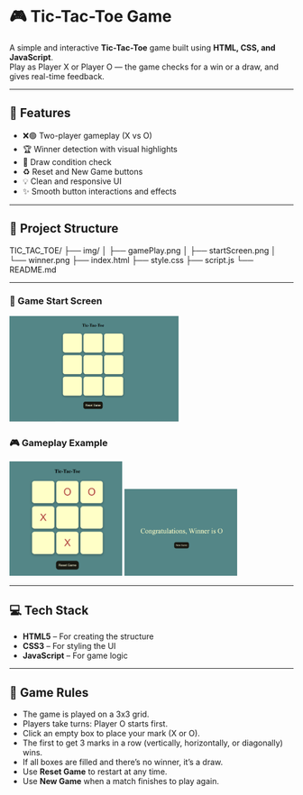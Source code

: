 # 🎮 Tic-Tac-Toe Game

A simple and interactive **Tic-Tac-Toe** game built using **HTML, CSS, and JavaScript**.  
Play as Player X or Player O — the game checks for a win or a draw, and gives real-time feedback.

---

## 🚀 Features

- ❌🟢 Two-player gameplay (X vs O)
- 🏆 Winner detection with visual highlights
- 🤝 Draw condition check
- ♻️ Reset and New Game buttons
- 💡 Clean and responsive UI
- ✨ Smooth button interactions and effects

---

## 📁 Project Structure

TIC_TAC_TOE/
├── img/
│   ├── gamePlay.png
│   ├── startScreen.png
│   └── winner.png
├── index.html
├── style.css
├── script.js
└── README.md

---

### 📌 Game Start Screen
<img src="img/startScreen.png" width="300" />

### 🎮 Gameplay Example
<img src="img/gamePlay.png" width="200" />
<img src="img/winner.png" width="200" />

---

## 💻 Tech Stack

- **HTML5** – For creating the structure
- **CSS3** – For styling the UI
- **JavaScript** – For game logic

---

## 🧠 Game Rules

- The game is played on a 3x3 grid.
- Players take turns: Player O starts first.
- Click an empty box to place your mark (X or O).
- The first to get 3 marks in a row (vertically, horizontally, or diagonally) wins.
- If all boxes are filled and there’s no winner, it’s a draw.
- Use **Reset Game** to restart at any time.
- Use **New Game** when a match finishes to play again.